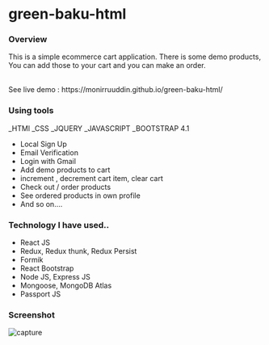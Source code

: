 # green-baku-html

<h3>Overview</h3>
<p>This is a simple ecommerce cart application. There is some demo products, You can add those to your cart and you can make an order.</p>

<div></div> <br>
<span>See live demo : https://monirruuddin.github.io/green-baku-html/ </span>

<h3>Using tools</h3>
_HTMl _CSS _JQUERY _JAVASCRIPT _BOOTSTRAP 4.1 

<ul>
  <li>Local Sign Up</li>
  <li>Email Verification</li>
  <li>Login with Gmail</li>
  <li>Add demo products to cart</li>
  <li>increment , decrement cart item, clear cart</li>
  <li>Check out / order products</li>
  <li>See ordered products in own profile</li>
  <li>And so on....</li>
</ul>

<h3> Technology I have used.. </h3>
<ul>
  <li>React JS</li>
  <li>Redux, Redux thunk, Redux Persist</li>
  <li>Formik</li>
  <li>React Bootstrap</li>
  <li>Node JS, Express JS</li>
  <li>Mongoose, MongoDB Atlas</li>
  <li>Passport JS</li>
</ul>

<h3>Screenshot</h3>
<img src="/client/public/cap.PNG" alt="capture" />
